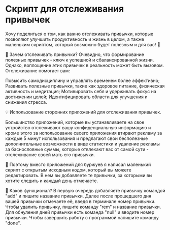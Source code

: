 # Скрипт для отслеживания привычек
 
Хочу поделиться о том, как важно отслеживать привычки, которые позволяют улучшить продуктивность и жизнь в целом, а также маленьким скриптом, который возможно будет полезным и для вас! 🌱

🎯 Зачем отслеживать привычки?
Очевидно, что формирование полезных привычек - ключ к успешной и сбалансированной жизни. Однако, воплощение этих привычек в реальность может быть вызовом. Отслеживание помогает вам:

Повысить самодисциплину и управлять временем более эффективно;
Развивать полезные привычки, такие как здоровое питание, физическая активность и медитация;
Мотивировать себя и удерживать фокус на достижении целей;
Идентифицировать области для улучшения и снижения стресса.

💡 Использование сторонних приложений для отслеживания привычек.

Большинство приложений, которые вы устанавливаете на свое устройство отслеживают вашу конфиденциальную информацию и кроме этого за использование своего приложения втирают рекламу за каждые 5 минут использования и предлагают свои бесполезные дополнительные возможности в виде статистики и удаление рекламы за баснословные суммы, которые отвлекают вас от самой сути - отслеживание своей мать его привычки.

💩 Поэтому вместо приложений для буржуев я написал маленький скрипт с открытым исходным кодом, который вы можете редактировать. В нем вы добавляете те привычки, за которыми вы хотите следить и каждый день отмечаете.

🤖 Каков функционал?
В первую очередь добавляете привычку командой "add" и пишите название привычки.
Далее после прошедшего дня вашей привычки отмечаете её, введя в терминале номер привычки.
Чтобы удалить привычку, пишите команду "rem" и название привычки.
Для обнуления дней привычки есть команда "null" и вводите номер привычки.
Чтобы завершить работу с программой напишите команду "done".
